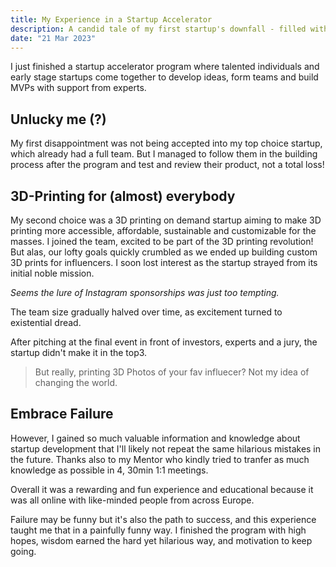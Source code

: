```yaml
---
title: My Experience in a Startup Accelerator
description: A candid tale of my first startup's downfall - filled with mistakes, misjudgments and valuable wisdom gained the hard way.
date: "21 Mar 2023"
---
```




I just finished a startup accelerator program where talented individuals and early stage startups come together to develop ideas, 
form teams and build MVPs with support from experts.

## Unlucky me (?)

My first disappointment was not being accepted into my top choice startup, which already had a full team.
But I managed to follow them in the building process after the program and test and review their product, not a total loss!

## 3D-Printing for (almost) everybody

My second choice was a 3D printing on demand startup aiming to make 3D printing more accessible, affordable, sustainable and customizable for the masses.
I joined the team, excited to be part of the 3D printing revolution! But alas, our lofty goals quickly crumbled as we ended up building custom 3D prints for influencers.
I soon lost interest as the startup strayed from its initial noble mission.

*Seems the lure of Instagram sponsorships was just too tempting.*

The team size gradually halved over time, as excitement turned to existential dread.

After pitching at the final event in front of investors, experts and a jury, the startup didn't make it in the top3.


> But really, printing 3D Photos of your fav influecer? Not my idea of changing the world.

## Embrace Failure

However, I gained so much valuable information and knowledge about startup development that I'll likely not repeat the same hilarious mistakes in the future.
Thanks also to my Mentor who kindly tried to tranfer as much knowledge as possible in 4, 30min 1:1 meetings.

Overall it was a rewarding and fun experience and educational because it was all online with like-minded people from across Europe.


Failure may be funny but it's also the path to success, and this experience taught me that in a painfully funny way. 
I finished the program with high hopes, wisdom earned the hard yet hilarious way, and motivation to keep going.

